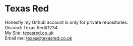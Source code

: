 # Texas Red
Honestly my Github account is only for private repositories.
<br>
Discord: Texas Red#1234
<br>
My Site: [texasred.co.uk](https://texasred.co.uk/)
<br>
Email me: [texas@texasred.co.uk](mailto:texas@texasred.co.uk)



